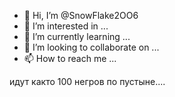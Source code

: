 - 👋 Hi, I’m @SnowFlake2OO6
- 👀 I’m interested in ...
- 🌱 I’m currently learning ...
- 💞️ I’m looking to collaborate on ...
- 📫 How to reach me ...

<!---
SnowFlake2OO6/SnowFlake2OO6 is a ✨ special ✨ repository because its `README.md` (this file) appears on your GitHub profile.
You can click the Preview link to take a look at your changes.
--->
идут както 100 негров по пустыне.... 
